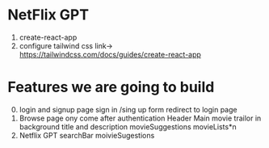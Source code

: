 # NetFlix GPT 
1. create-react-app
2. configure tailwind css link-> https://tailwindcss.com/docs/guides/create-react-app

# Features we are going to build
0. login and signup page
     sign in /sing up form
     redirect to login page
1. Browse page ony come after authentication 
    Header
    Main movie
         trailor in background
         title and description
         movieSuggestions 
              movieLists*n
2. Netflix GPT
      searchBar
      moivieSugestions
